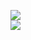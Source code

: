 [![](https://img.shields.io/badge/Made%20With-Github%20Spray-lightgrey.svg?style=for-the-badge&logo=github)](https://github.com/Annihil/github-spray#7564)  
[![](https://i.imgur.com/2DrTn0Z.gif)](https://github.com/Annihil/github-spray)